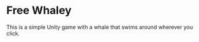 Free Whaley
===========

This is a simple Unity game with a whale that swims around wherever you click.
